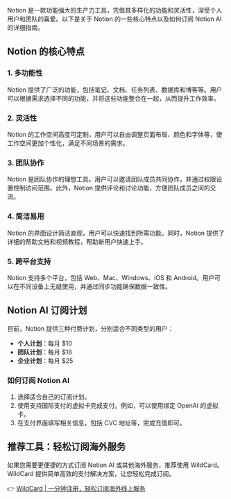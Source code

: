 Notion 是一款功能强大的生产力工具，凭借其多样化的功能和灵活性，深受个人用户和团队的喜爱。以下是关于 Notion 的一些核心特点以及如何订阅 Notion AI 的详细指南。

## Notion 的核心特点

### 1. 多功能性
Notion 提供了广泛的功能，包括笔记、文档、任务列表、数据库和博客等。用户可以根据需求选择不同的功能，并将这些功能整合在一起，从而提升工作效率。

### 2. 灵活性
Notion 的工作空间高度可定制，用户可以自由调整页面布局、颜色和字体等，使工作空间更加个性化，满足不同场景的需求。

### 3. 团队协作
Notion 是团队协作的理想工具。用户可以邀请团队成员共同协作，并通过权限设置控制访问范围。此外，Notion 提供评论和讨论功能，方便团队成员之间的交流。

### 4. 简洁易用
Notion 的界面设计简洁直观，用户可以快速找到所需功能。同时，Notion 提供了详细的帮助文档和视频教程，帮助新用户快速上手。

### 5. 跨平台支持
Notion 支持多个平台，包括 Web、Mac、Windows、iOS 和 Android。用户可以在不同设备上无缝使用，并通过同步功能确保数据一致性。

## Notion AI 订阅计划

目前，Notion 提供三种付费计划，分别适合不同类型的用户：
- **个人计划**：每月 $10
- **团队计划**：每月 $18
- **企业计划**：每月 $25

### 如何订阅 Notion AI
1. 选择适合自己的订阅计划。
2. 使用支持国际支付的虚拟卡完成支付。例如，可以使用绑定 OpenAI 的虚拟卡。
3. 在支付界面填写相关信息，包括 CVC 地址等，完成充值即可。

## 推荐工具：轻松订阅海外服务

如果您需要更便捷的方式订阅 Notion AI 或其他海外服务，推荐使用 WildCard。WildCard 提供简单高效的支付解决方案，让您轻松完成订阅。

👉 [WildCard | 一分钟注册，轻松订阅海外线上服务](https://bit.ly/bewildcard)